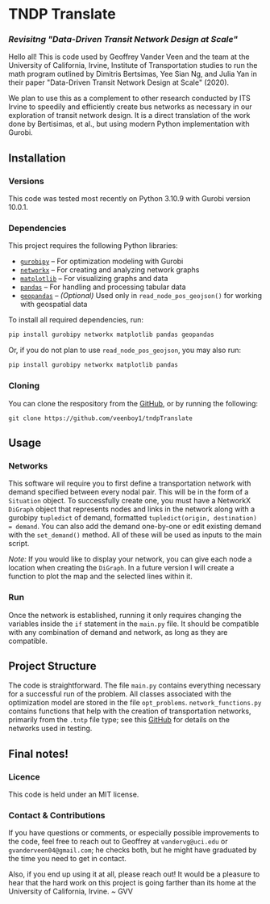 # TNDP Translate
### *Revisitng "Data-Driven Transit Network Design at Scale"*

Hello all! This is code used by Geoffrey Vander Veen and the team at the University of California, Irvine, Institute of Transportation studies to run the math program outlined by Dimitris Bertsimas, Yee Sian Ng, and Julia Yan in their paper "Data-Driven Transit Network Design at Scale" (2020). 

We plan to use this as a complement to other research conducted by ITS Irvine to speedily and efficiently create bus networks as necessary in our exploration of transit network design. It is a direct translation of the work done by Bertisimas, et al., but using modern Python implementation with Gurobi.  

## Installation 
### Versions
This code was tested most recently on Python 3.10.9 with Gurobi version 10.0.1.

### Dependencies

This project requires the following Python libraries:

- [`gurobipy`](https://www.gurobi.com/documentation/) – For optimization modeling with Gurobi
- [`networkx`](https://networkx.org/) – For creating and analyzing network graphs
- [`matplotlib`](https://matplotlib.org/) – For visualizing graphs and data
- [`pandas`](https://pandas.pydata.org/) – For handling and processing tabular data
- [`geopandas`](https://geopandas.org/) – *(Optional)* Used only in `read_node_pos_geojson()` for working with geospatial data

To install all required dependencies, run:  
```sh
pip install gurobipy networkx matplotlib pandas geopandas
```
Or, if you do not plan to use `read_node_pos_geojson`, you may also run: 
```sh
pip install gurobipy networkx matplotlib pandas 
```

### Cloning 

You can clone the respository from the [GitHub](https://github.com/veenboy1/tndpTranslate), or by running the following: 

```shell
git clone https://github.com/veenboy1/tndpTranslate
```

## Usage 

### Networks

This software wil require you to first define a transportation network with demand specified between every nodal pair. This will be in the form of a `Situation` object. To successfully create one, you must have a NetworkX `DiGraph` object that represents nodes and links in the network along with a gurobipy `tupledict` of demand, formatted `tupledict(origin, destination) = demand`. You can also add the demand one-by-one or edit existing demand with the `set_demand()` method. All of these will be used as inputs to the main script. 

*Note:* If you would like to display your network, you can give each node a location when creating the `DiGraph`. In a future version I will create a function to plot the map and the selected lines within it. 

### Run

Once the network is established, running it only requires changing the variables inside the `if` statement in the `main.py` file. It should be compatible with any combination of demand and network, as long as they are compatible. 

## Project Structure 

The code is straightforward. The file `main.py` contains everything necessary for a successful run of the problem. All classes associated with the optimization model are stored in the file `opt_problems`. `network_functions.py` contains functions that help with the creation of transportation networks, primarily from the `.tntp` file type; see this [GitHub](www.google.com) for details on the networks used in testing.

## Final notes!

### Licence 

This code is held under an MIT license. 

### Contact & Contributions 

If you have questions or comments, or especially possible improvements to the code, feel free to reach out to Geoffrey at `vandervg@uci.edu` or `gvanderveen04@gmail.com`; he checks both, but he might have graduated by the time you need to get in contact. 

Also, if you end up using it at all, please reach out! It would be a pleasure to hear that the hard work on this project is going farther than its home at the University of California, Irvine. _~_ GVV 